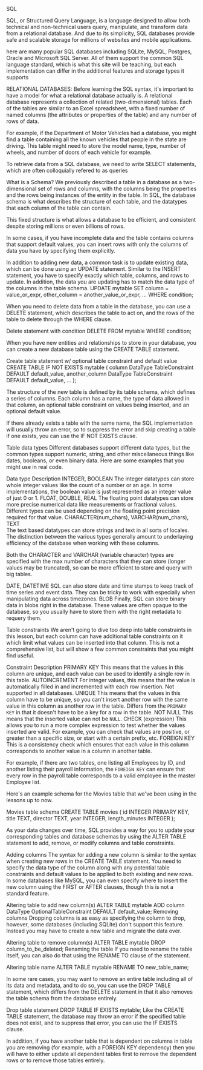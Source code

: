 SQL

   SQL, or Structured Query Language, is a language designed to allow both technical and non-technical users query, manipulate, and transform data from a relational database. And due to its simplicity, SQL databases provide safe and scalable storage for millions of websites and mobile applications.

   here are many popular SQL databases including SQLite, MySQL, Postgres, Oracle and Microsoft SQL Server. All of them support the common SQL language standard, which is what this site will be teaching, but each implementation can differ in the additional features and storage types it supports
   
   RELATIONAL DATABASES:
    Before learning the SQL syntax, it's important to have a model for what a relational database actually is. A relational database represents a collection of related (two-dimensional) tables. Each of the tables are similar to an Excel spreadsheet, with a fixed number of named columns (the attributes or properties of the table) and any number of rows of data.

For example, if the Department of Motor Vehicles had a database, you might find a table containing all the known vehicles that people in the state are driving. This table might need to store the model name, type, number of wheels, and number of doors of each vehicle for example.

To retrieve data from a SQL database, we need to write SELECT statements, which are often colloquially refered to as queries

What is a Schema?
We previously described a table in a database as a two-dimensional set of rows and columns, with the columns being the properties and the rows being instances of the entity in the table. In SQL, the database schema is what describes the structure of each table, and the datatypes that each column of the table can contain.

This fixed structure is what allows a database to be efficient, and consistent despite storing millions or even billions of rows.


In some cases, if you have incomplete data and the table contains columns that support default values, you can insert rows with only the columns of data you have by specifying them explicitly.

In addition to adding new data, a common task is to update existing data, which can be done using an UPDATE statement. Similar to the INSERT statement, you have to specify exactly which table, columns, and rows to update. In addition, the data you are updating has to match the data type of the columns in the table schema.
    UPDATE mytable
SET column = value_or_expr, 
    other_column = another_value_or_expr, 
    …
WHERE condition;


When you need to delete data from a table in the database, you can use a DELETE statement, which describes the table to act on, and the rows of the table to delete through the WHERE clause.

Delete statement with condition
DELETE FROM mytable
WHERE condition;

When you have new entities and relationships to store in your database, you can create a new database table using the CREATE TABLE statement.

Create table statement w/ optional table constraint and default value
CREATE TABLE IF NOT EXISTS mytable (
    column DataType TableConstraint DEFAULT default_value,
    another_column DataType TableConstraint DEFAULT default_value,
    …
);

The structure of the new table is defined by its table schema, which defines a series of columns. Each column has a name, the type of data allowed in that column, an optional table constraint on values being inserted, and an optional default value.

If there already exists a table with the same name, the SQL implementation will usually throw an error, so to suppress the error and skip creating a table if one exists, you can use the IF NOT EXISTS clause.

Table data types
Different databases support different data types, but the common types support numeric, string, and other miscellaneous things like dates, booleans, or even binary data. Here are some examples that you might use in real code.

Data type	Description
INTEGER, BOOLEAN	The integer datatypes can store whole integer values like the count of a number or an age. In some implementations, the boolean value is just represented as an integer value of just 0 or 1.
FLOAT, DOUBLE, REAL	The floating point datatypes can store more precise numerical data like measurements or fractional values. Different types can be used depending on the floating point precision required for that value.
CHARACTER(num_chars), VARCHAR(num_chars), TEXT	
The text based datatypes can store strings and text in all sorts of locales. The distinction between the various types generally amount to underlaying efficiency of the database when working with these columns.

Both the CHARACTER and VARCHAR (variable character) types are specified with the max number of characters that they can store (longer values may be truncated), so can be more efficient to store and query with big tables.

DATE, DATETIME	SQL can also store date and time stamps to keep track of time series and event data. They can be tricky to work with especially when manipulating data across timezones.
BLOB	Finally, SQL can store binary data in blobs right in the database. These values are often opaque to the database, so you usually have to store them with the right metadata to requery them.

Table constraints
We aren't going to dive too deep into table constraints in this lesson, but each column can have additional table constraints on it which limit what values can be inserted into that column. This is not a comprehensive list, but will show a few common constraints that you might find useful.

Constraint	Description
PRIMARY KEY	This means that the values in this column are unique, and each value can be used to identify a single row in this table.
AUTOINCREMENT	For integer values, this means that the value is automatically filled in and incremented with each row insertion. Not supported in all databases.
UNIQUE	This means that the values in this column have to be unique, so you can't insert another row with the same value in this column as another row in the table. Differs from the `PRIMARY KEY` in that it doesn't have to be a key for a row in the table.
NOT NULL	This means that the inserted value can not be `NULL`.
CHECK (expression)	This allows you to run a more complex expression to test whether the values inserted are valid. For example, you can check that values are positive, or greater than a specific size, or start with a certain prefix, etc.
FOREIGN KEY	This is a consistency check which ensures that each value in this column corresponds to another value in a column in another table.

For example, if there are two tables, one listing all Employees by ID, and another listing their payroll information, the `FOREIGN KEY` can ensure that every row in the payroll table corresponds to a valid employee in the master Employee list.

Here's an example schema for the Movies table that we've been using in the lessons up to now.

Movies table schema
CREATE TABLE movies (
    id INTEGER PRIMARY KEY,
    title TEXT,
    director TEXT,
    year INTEGER, 
    length_minutes INTEGER
);

As your data changes over time, SQL provides a way for you to update your corresponding tables and database schemas by using the ALTER TABLE statement to add, remove, or modify columns and table constraints.

Adding columns
The syntax for adding a new column is similar to the syntax when creating new rows in the CREATE TABLE statement. You need to specify the data type of the column along with any potential table constraints and default values to be applied to both existing and new rows. In some databases like MySQL, you can even specify where to insert the new column using the FIRST or AFTER clauses, though this is not a standard feature.

Altering table to add new column(s)
ALTER TABLE mytable
ADD column DataType OptionalTableConstraint 
    DEFAULT default_value;
Removing columns
Dropping columns is as easy as specifying the column to drop, however, some databases (including SQLite) don't support this feature. Instead you may have to create a new table and migrate the data over.

Altering table to remove column(s)
ALTER TABLE mytable
DROP column_to_be_deleted;
Renaming the table
If you need to rename the table itself, you can also do that using the RENAME TO clause of the statement.

Altering table name
ALTER TABLE mytable
RENAME TO new_table_name;

In some rare cases, you may want to remove an entire table including all of its data and metadata, and to do so, you can use the DROP TABLE statement, which differs from the DELETE statement in that it also removes the table schema from the database entirely.

Drop table statement
DROP TABLE IF EXISTS mytable;
Like the CREATE TABLE statement, the database may throw an error if the specified table does not exist, and to suppress that error, you can use the IF EXISTS clause.

In addition, if you have another table that is dependent on columns in table you are removing (for example, with a FOREIGN KEY dependency) then you will have to either update all dependent tables first to remove the dependent rows or to remove those tables entirely.
